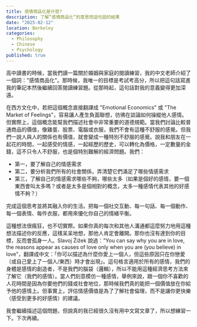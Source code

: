 ```yaml
---
title: 感情商品化是什麼?
description: 了解“感情商品化“的意思而這句話的結果
date: "2025-02-12"
location: Berkeley
categories:
  - Philosophy
  - Chinese
  - Psychology
published: true
---
```


高中讀書的時候，當我們讀一篇關於婚姻與家庭的閱讀練習，我的中文老師介紹了一個詞："感情商品化"。那時候，我唯一的目標是考試考高分，所以把這句話寫進我的筆記本然後繼續回答閱讀練習題。從那時起，這句話對我的意義變得更加深遠。

在西方文化中，若把這個概念直接翻譯成 "Emotional Economics" 或 "The Market of Feelings"，容易讓人產生負面聯想，彷彿在談論如何操縱他人感情。但實際上，這個概念能幫我們描述社會中非常重要的道德規範。當我們討論比較普通商品的價值，像雞蛋、股票、電腦或衣服，我們不會有這種不舒服的感覺。但我們一說人與人的關係也有價值，就會變成一種特別不舒服的感覺。說我和朋友在一起花的時間，一起感受的情感，一起經歷的歷史，可以轉化為價格，一定數量的金錢，這不只令人不舒服，也是個特別難解的經濟問題。我們：

- 第一，要了解自己的情感需求
- 第二，要分析我們所有的社會關係，弄清楚它們滿足了哪些情感需求
- 第三，了解自己的情感需求哪些不夠，哪些太多（如果是個好的感情，要一個東西會叫太多嗎？或者是太多是個相對的概念，太多一種感情代表其他的好感情不夠？）

完成這個思考並將其融入你的生活。把每一個社交互動、每一句話、每一個動作、每一個表情、每件衣服，都用來優化你自己的情緒平衡。

這種想法很瘋狂，也不切實際。如果你真的每次和其他人溝通都這麼努力地用這種想法描述你的反應，這樣呆呆地想，那他人肯定會離開。那你也沒有達到你的目標，反而會孤身一人。Slavoj Žižek 說過："You can say why you are in love, the reasons appear as causes of love only when you are (you believe) in love"，翻譯成中文：「你可以描述為什麼你愛上一個人，但這些原因只在你戀愛（或自己愛上了一個人/東西）時才會出現」。這句格言適用於所有的感情，我們的身體是感情的創造者，不是我們的腦袋（邏輯），所以不能用這種經濟思考方法來了解它（我們的感情）。當人們刻意模仿一種感情，舉例來說，跟一個你不喜歡的人花時間是因為你要他們的錢或社會地位，那時候我們真的能把一個價值放在你給予他的感情上。但事實上，評估情感價值是為了了解社會倫理，而不是讓你更快樂（感受到更多的好感情）的建議。

我會繼續描述這個問題，但說真的我已經很久沒有用中文寫文章了，所以想練習一下。下次再續。
